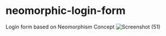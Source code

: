# neomorphic-login-form
Login form based on Neomorphism Concept
![Screenshot (51)](https://user-images.githubusercontent.com/84468416/123983046-2f568380-d9e1-11eb-88af-2d42aef893a7.png)

